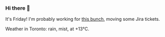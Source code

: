 ### Hi there :wave:

It's Friday! I'm probably working for [this bunch](https://github.com/kohofinancial), moving some Jira tickets.

Weather in Toronto: rain, mist, at +13°C.
